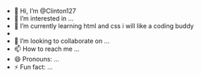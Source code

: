 - 👋 Hi, I’m @Clinton127
- 👀 I’m interested in ...
- 🌱 I’m currently learning html and css i will like a coding buddy
- 
- 💞️ I’m looking to collaborate on ...
- 📫 How to reach me ...
- 😄 Pronouns: ...
- ⚡ Fun fact: ...

<!---
Clinton127/Clinton127 is a ✨ special ✨ repository because its `README.md` (this file) appears on your GitHub profile.
You can click the Preview link to take a look at your changes.
--->
